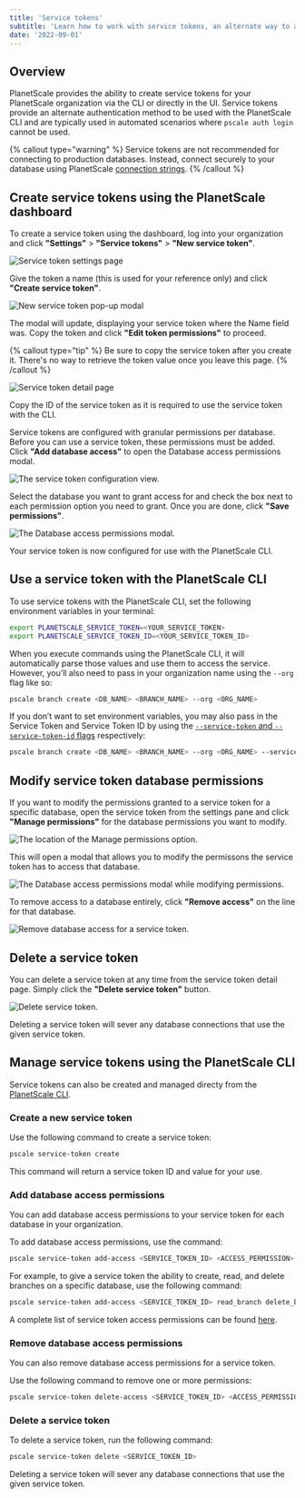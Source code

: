 ```yaml
---
title: 'Service tokens'
subtitle: 'Learn how to work with service tokens, an alternate way to autheticate with PlanetScale using the CLI.'
date: '2022-09-01'
---
```


## Overview

PlanetScale provides the ability to create service tokens for your PlanetScale organization via the CLI or directly in the UI. Service tokens provide an alternate authentication method to be used with the PlanetScale CLI and are typically used in automated scenarios where `pscale auth login` cannot be used.

{% callout type="warning" %}
Service tokens are not recommended for connecting to production databases. Instead, connect securely to your database
using PlanetScale [connection strings](/docs/concepts/connection-strings).
{% /callout %}

## Create service tokens using the PlanetScale dashboard

To create a service token using the dashboard, log into your organization and click **"Settings"** > **"Service tokens"** > **"New service token"**.

![Service token settings page](/docs/concepts/service-tokens/service-tokens-settings-page.png)

Give the token a name (this is used for your reference only) and click **"Create service token"**.

![New service token pop-up modal](/docs/concepts/service-tokens/new-service-token-modal.png)

The modal will update, displaying your service token where the Name field was. Copy the token and click **"Edit token permissions"** to proceed.

{% callout type="tip" %}
Be sure to copy the service token after you create it. There's no way to retrieve the token value once you leave this page.
{% /callout %}

![Service token detail page](/docs/concepts/service-tokens/modal-with-service-token.png)

Copy the ID of the service token as it is required to use the service token with the CLI.

Service tokens are configured with granular permissions per database. Before you can use a service token, these permissions must be added. Click **"Add database access"** to open the Database access permissions modal.

![The service token configuration view.](/docs/concepts/service-tokens/service-token-add-db-access.png)

Select the database you want to grant access for and check the box next to each permission option you need to grant. Once you are done, click **"Save permissions"**.

![The Database access permissions modal.](/docs/concepts/service-tokens/db-access-permissions.png)

Your service token is now configured for use with the PlanetScale CLI.

## Use a service token with the PlanetScale CLI

To use service tokens with the PlanetScale CLI, set the following environment variables in your terminal:

```bash
export PLANETSCALE_SERVICE_TOKEN=<YOUR_SERVICE_TOKEN>
export PLANETSCALE_SERVICE_TOKEN_ID=<YOUR_SERVICE_TOKEN_ID>
```

When you execute commands using the PlanetScale CLI, it will automatically parse those values and use them to access the service. However, you’ll also need to pass in your organization name using the `--org` flag like so:

```bash
pscale branch create <DB_NAME> <BRANCH_NAME> --org <ORG_NAME>
```

If you don’t want to set environment variables, you may also pass in the Service Token and Service Token ID by using the [`--service-token` and `--service-token-id` flags](/docs/reference/service-token) respectively:

```bash
pscale branch create <DB_NAME> <BRANCH_NAME> --org <ORG_NAME> --service-token <SERVICE_TOKEN> --service-token-id <SERVICE_TOKEN_ID>
```

## Modify service token database permissions

If you want to modify the permissions granted to a service token for a specific database, open the service token from the settings pane and click **"Manage permissions"** for the database permissions you want to modify.

![The location of the Manage permissions option.](/docs/concepts/service-tokens/modify-db-perms.png)

This will open a modal that allows you to modify the permissons the service token has to access that database.

![The Database access permissions modal while modifying permissions.](/docs/concepts/service-tokens/modify-db-access-perms-modal.png)

To remove access to a database entirely, click **"Remove access"** on the line for that database.

![Remove database access for a service token.](/docs/concepts/service-tokens/service-token-remove-access.png)

## Delete a service token

You can delete a service token at any time from the service token detail page. Simply click the **"Delete service token"** button.

![Delete service token.](/docs/concepts/service-tokens/delete-service-token.png)

Deleting a service token will sever any database connections that use the given service token.

## Manage service tokens using the PlanetScale CLI

Service tokens can also be created and managed directy from the [PlanetScale CLI](/docs/reference/service-token).

### Create a new service token

Use the following command to create a service token:

```bash
pscale service-token create
```

This command will return a service token ID and value for your use.

### Add database access permissions

You can add database access permissions to your service token for each database in your organization.

To add database access permissions, use the command:

```bash
pscale service-token add-access <SERVICE_TOKEN_ID> <ACCESS_PERMISSION> --database <DB_NAME>
```

For example, to give a service token the ability to create, read, and delete branches on a specific database, use the following command:

```bash
pscale service-token add-access <SERVICE_TOKEN_ID> read_branch delete_branch create_branch --database <DB_NAME>
```

A complete list of service token access permissions can be found [here](/docs/reference/planetscale-cli#service-tokens-in-organizations).

### Remove database access permissions

You can also remove database access permissions for a service token.

Use the following command to remove one or more permissions:

```bash
pscale service-token delete-access <SERVICE_TOKEN_ID> <ACCESS_PERMISSION> --database <DB_NAME>
```

### Delete a service token

To delete a service token, run the following command:

```bash
pscale service-token delete <SERVICE_TOKEN_ID>
```

Deleting a service token will sever any database connections that use the given service token.
